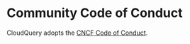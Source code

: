# Community Code of Conduct

CloudQuery adopts the [CNCF Code of Conduct](https://github.com/cncf/foundation/blob/master/code-of-conduct.md).
